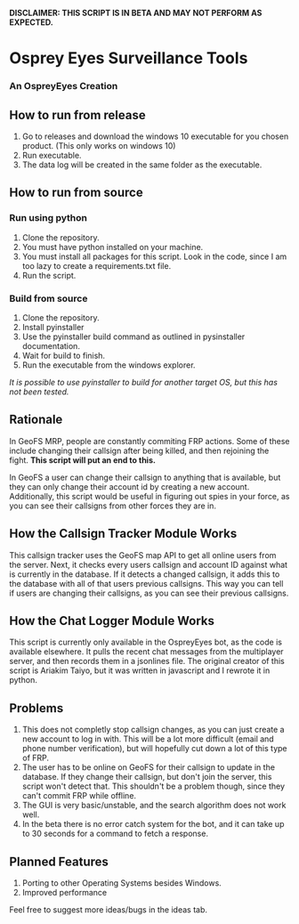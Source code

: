 **DISCLAIMER: THIS SCRIPT IS IN BETA AND MAY NOT PERFORM AS EXPECTED.**
# Osprey Eyes Surveillance Tools
### An OspreyEyes Creation

## How to run from release
1. Go to releases and download the windows 10 executable for you chosen product. (This only works on windows 10)
2. Run executable.
3. The data log will be created in the same folder as the executable.

## How to run from source
### Run using python
1. Clone the repository.
2. You must have python installed on your machine.
3. You must install all packages for this script. Look in the code, since I am too lazy to create a requirements.txt file.
4. Run the script.

### Build from source
1. Clone the repository.
2. Install pyinstaller
3. Use the pyinstaller build command as outlined in pysinstaller documentation.
4. Wait for build to finish.
5. Run the executable from the windows explorer.

_It is possible to use pyinstaller to build for another target OS, but this has not been tested._

## Rationale
In GeoFS MRP, people are constantly commiting FRP actions. Some of these include changing their callsign after being killed, and then rejoining the fight.
**This script will put an end to this.**

In GeoFS a user can change their callsign to anything that is available, but they can only change their account id by creating a new account.
Additionally, this script would be useful in figuring out spies in your force, as you can see their callsigns from other forces they are in.


## How the Callsign Tracker Module Works
This callsign tracker uses the GeoFS map API to get all online users from the server.
Next, it checks every users callsign and account ID against what is currently in the database.
If it detects a changed callsign, it adds this to the database with all of that users previous callsigns.
This way you can tell if users are changing their callsigns, as you can see their previous callsigns.

## How the Chat Logger Module Works
This script is currently only available in the OspreyEyes bot, as the code is available elsewhere.
It pulls the recent chat messages from the multiplayer server, and then records them in a jsonlines file.
The original creator of this script is Ariakim Taiyo, but it was written in javascript and I rewrote it in python.

## Problems
1. This does not completly stop callsign changes, as you can just create a new account to log in with. This will be a lot more difficult (email and phone number verification), but will hopefully cut down a lot of this type of FRP.
2. The user has to be online on GeoFS for their callsign to update in the database. If they change their callsign, but don't join the server, this script won't detect that. This shouldn't be a problem though, since they can't commit FRP while offline.
3. The GUI is very basic/unstable, and the search algorithm does not work well.
4. In the beta there is no error catch system for the bot, and it can take up to 30 seconds for a command to fetch a response.

## Planned Features
1. Porting to other Operating Systems besides Windows.
2. Improved performance

Feel free to suggest more ideas/bugs in the ideas tab.
